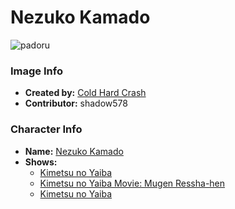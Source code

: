 # Nezuko Kamado

![padoru](https://raw.githubusercontent.com/shadow578/Padoru-Padoru/master/Padoru/demon-slayer-nezuko.png "Nezuko Kamado")

### Image Info
* **Created by:**    [Cold Hard Crash](https://knowyourmeme.com/photos/1568913-padoru)
* **Contributor:**   shadow578

### Character Info
* **Name:**   [Nezuko Kamado](https://myanimelist.net/character/146157)
* **Shows:**
  * [Kimetsu no Yaiba](https://myanimelist.net/anime/38000/Kimetsu_no_Yaiba)
  * [Kimetsu no Yaiba Movie: Mugen Ressha-hen](https://myanimelist.net/anime/40456/Kimetsu_no_Yaiba_Movie__Mugen_Ressha-hen)
  * [Kimetsu no Yaiba](https://myanimelist.net/manga/96792/Kimetsu_no_Yaiba)
